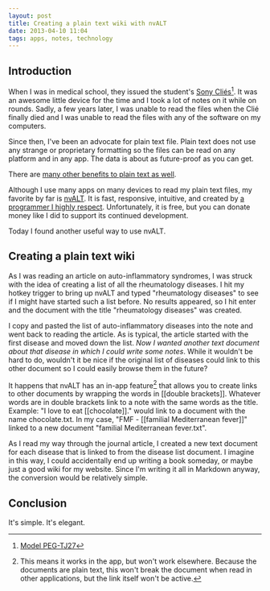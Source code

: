 ```yaml
---
layout: post
title: Creating a plain text wiki with nvALT
date: 2013-04-10 11:04  
tags: apps, notes, technology
---
```


## Introduction

When I was in medical school, they issued the student's [Sony Cliés][wikipedia][^1365609755-Model PEG-TJ27]. It was an awesome little device for the time and I took a lot of notes on it while on rounds. Sadly, a few years later, I was unable to read the files when the Clié finally died and I was unable to read the files with any of the software on my computers.

Since then, I've been an advocate for plain text file. Plain text does not use any strange or proprietary formatting so the files can be read on any platform and in any app. The data is about as future-proof as you can get.

There are [many other benefits to plain text as well][macworld].

Although I use many apps on many devices to read my plain text files, my favorite by far is [nvALT][brettterpstra]. It is fast, responsive, intuitive, and created by [a programmer I highly respect][brettterpstra 2]. Unfortunately, it is free, but you can donate money like I did to support its continued development. 

Today I found another useful way to use nvALT.

## Creating a plain text wiki

As I was reading an article on auto-inflammatory syndromes, I was struck with the idea of creating a list of all the rheumatology diseases. I hit my hotkey trigger to bring up nvALT and typed "rheumatology diseases" to see if I might have started such a list before. No results appeared, so I hit enter and the document with the title "rheumatology diseases" was created.

I copy and pasted the list of auto-inflammatory diseases into the note and went back to reading the article. As is typical, the article started with the first disease and moved down the list. *Now I wanted another text document about that disease in which I could write some notes*. While it wouldn't be hard to do, wouldn't it be nice if the original list of diseases could link to this other document so I could easily browse them in the future?

It happens that nvALT has an in-app feature[^1365609755-fn1] that allows you to create links to other documents by wrapping the words in [[double brackets]]. Whatever words are in double brackets link to a note with the same words as the title. Example: "I love to eat [[chocolate]]." would link to a document with the name chocolate.txt. In my case, "FMF - [[familial Mediterranean fever]]" linked to a new document "familial Mediterranean fever.txt".

As I read my way through the journal article, I created a new text document for each disease that is linked to from the disease list document. I imagine in this way, I could accidentally end up writing a book someday, or maybe just a good wiki for my website. Since I'm writing it all in Markdown anyway, the conversion would be relatively simple.

## Conclusion

It's simple. It's elegant.

[brettterpstra]: http://brettterpstra.com/2012/02/28/nvalt-2-2-public-beta/
[brettterpstra 2]: http://brettterpstra.com/about/
[macworld]: http://www.macworld.com/article/1161549/forget_fancy_formatting_why_plain_text_is_best.html
[wikipedia]: http://en.wikipedia.org/wiki/CLIÉ

[^1365609755-Model PEG-TJ27]: [Model PEG-TJ27](http://www.sonyclie.org/models.html)

[^1365609755-fn1]: This means it works in the app, but won't work elsewhere. Because the documents are plain text, this won't break the document when read in other applications, but the link itself won't be active.